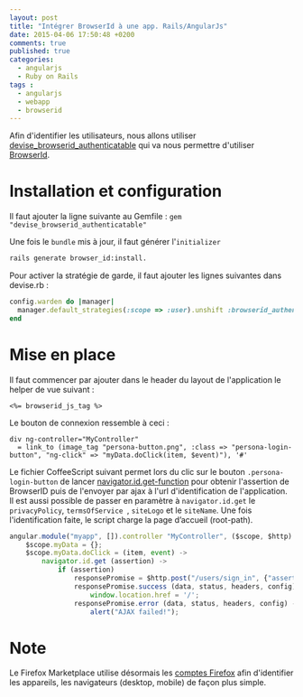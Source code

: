 ```yaml
---
layout: post
title: "Intégrer BrowserId à une app. Rails/AngularJs"
date: 2015-04-06 17:50:48 +0200
comments: true
published: true
categories: 
  - angularjs
  - Ruby on Rails
tags :
  - angularjs
  - webapp
  - browserid
---
```


Afin d'identifier les utilisateurs, nous allons utiliser [devise_browserid_authenticatable](https://github.com/denschub/devise_browserid_authenticatable) qui va nous permettre d'utiliser [BrowserId](https://login.persona.org/about). 

# Installation et configuration
Il faut ajouter la ligne suivante au Gemfile : `gem "devise_browserid_authenticatable"`

Une fois le `bundle` mis à jour, il faut générer l'`initializer`
```bash
rails generate browser_id:install.
```

Pour activer la stratégie de garde, il faut ajouter les lignes suivantes dans devise.rb : 
```ruby config/initializers/devise.rb
config.warden do |manager|
  manager.default_strategies(:scope => :user).unshift :browserid_authenticatable
end
```
# Mise en place
Il faut commencer par ajouter dans le header du layout de l'application le helper de vue suivant : 
```erb
<%= browserid_js_tag %>
```

Le bouton de connexion ressemble à ceci : 
```haml
div ng-controller="MyController"
  = link_to (image_tag "persona-button.png", :class => "persona-login-button", "ng-click" => "myData.doClick(item, $event)"), '#'
```

Le fichier CoffeeScript suivant permet lors du clic sur le bouton `.persona-login-button` de lancer [navigator.id.get-function](https://developer.mozilla.org/en-US/docs/DOM/navigator.id.get) pour obtenir l'assertion de BrowserID puis de l'envoyer par ajax à l'url d'identification de l'application. Il est aussi possible de passer en paramètre à `navigator.id.get` le `privacyPolicy`, `termsOfService `, `siteLogo` et le `siteName`. Une fois l'identification faite, le script charge la page d’accueil (root-path).

```javascript add_browserid_to_controller.js.coffee
angular.module("myapp", []).controller "MyController", ($scope, $http) ->
    $scope.myData = {};
    $scope.myData.doClick = (item, event) ->
        navigator.id.get (assertion) ->
            if (assertion)
                responsePromise = $http.post("/users/sign_in", {"assertion": assertion}, {cache: false});
                responsePromise.success (data, status, headers, config) ->
                    window.location.href = '/';
                responsePromise.error (data, status, headers, config) ->
                    alert("AJAX failed!");
```

# Note
Le Firefox Marketplace utilise désormais les [comptes Firefox](https://support.mozilla.org/en-US/kb/use-firefox-accounts-manage-your-marketplace-apps) afin d'identifier les appareils, les navigateurs (desktop, mobile) de façon plus simple.
